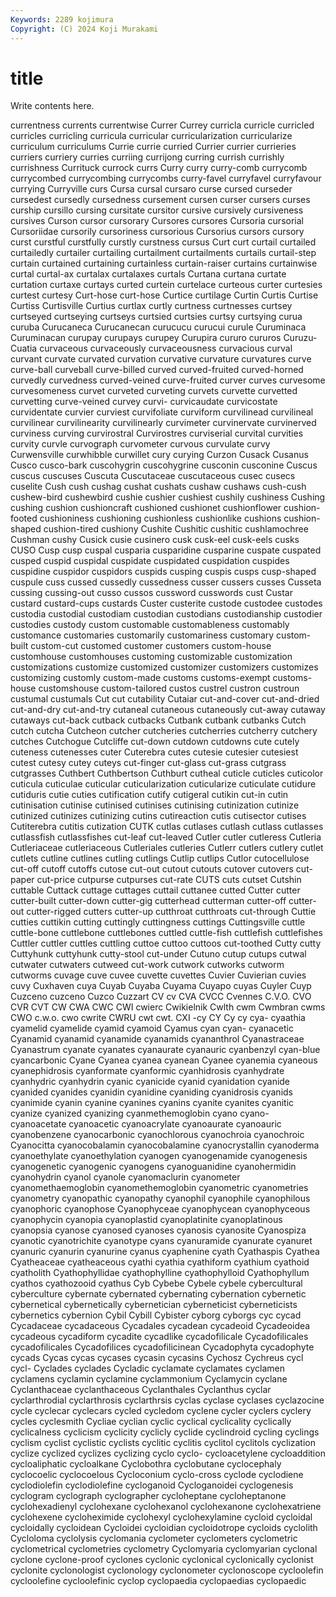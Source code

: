 ```yaml
---
Keywords: 2289 kojimura
Copyright: (C) 2024 Koji Murakami
---
```


# title

Write contents here.



currentness currents currentwise Currer Currey curricla
curricle curricled curricles curricling curricula curricular curricularization curricularize curriculum curriculums
Currie currie curried Currier currier currieries curriers curriery curries curriing
currijong curring currish currishly currishness Currituck currock currs Curry curry
curry-comb currycomb currycombed currycombing currycombs curry-favel curryfavel curryfavour currying Curryville
curs Cursa cursal cursaro curse cursed curseder cursedest cursedly cursedness
cursement cursen curser cursers curses curship cursillo cursing cursitate cursitor
cursive cursively cursiveness cursives Curson cursor cursorary Cursores cursores Cursoria
cursorial Cursoriidae cursorily cursoriness cursorious Cursorius cursors cursory curst curstful
curstfully curstly curstness cursus Curt curt curtail curtailed curtailedly curtailer
curtailing curtailment curtailments curtails curtail-step curtain curtained curtaining curtainless curtain-raiser
curtains curtainwise curtal curtal-ax curtalax curtalaxes curtals Curtana curtana curtate
curtation curtaxe curtays curted curtein curtelace curteous curter curtesies curtest
curtesy Curt-hose curt-hose Curtice curtilage Curtin Curtis Curtise Curtiss Curtisville
Curtius curtlax curtly curtness curtnesses curtsey curtseyed curtseying curtseys curtsied
curtsies curtsy curtsying curua curuba Curucaneca Curucanecan curucucu curucui curule
Curuminaca Curuminacan curupay curupays curupey Curupira cururo cururos Curuzu-Cuatia curvaceous
curvaceously curvaceousness curvacious curval curvant curvate curvated curvation curvative curvature
curvatures curve curve-ball curveball curve-billed curved curved-fruited curved-horned curvedly curvedness
curved-veined curve-fruited curver curves curvesome curvesomeness curvet curveted curveting curvets
curvette curvetted curvetting curve-veined curvey curvi- curvicaudate curvicostate curvidentate curvier
curviest curvifoliate curviform curvilinead curvilineal curvilinear curvilinearity curvilinearly curvimeter curvinervate
curvinerved curviness curving curvirostral Curvirostres curviserial curvital curvities curvity curvle
curvograph curvometer curvous curvulate curvy Curwensville curwhibble curwillet cury curying
Curzon Cusack Cusanus Cusco cusco-bark cuscohygrin cuscohygrine cusconin cusconine Cuscus
cuscus cuscuses Cuscuta Cuscutaceae cuscutaceous cusec cusecs cuselite Cush cush
cushag cushat cushats cushaw cushaws cush-cush cushew-bird cushewbird cushie cushier
cushiest cushily cushiness Cushing cushing cushion cushioncraft cushioned cushionet cushionflower
cushion-footed cushioniness cushioning cushionless cushionlike cushions cushion-shaped cushion-tired cushiony Cushite
Cushitic cushitic cushlamochree Cushman cushy Cusick cusie cusinero cusk cusk-eel
cusk-eels cusks CUSO Cusp cusp cuspal cusparia cusparidine cusparine cuspate
cuspated cusped cuspid cuspidal cuspidate cuspidated cuspidation cuspides cuspidine cuspidor
cuspidors cuspids cusping cuspis cusps cusp-shaped cuspule cuss cussed cussedly
cussedness cusser cussers cusses Cusseta cussing cussing-out cusso cussos cussword
cusswords cust Custar custard custard-cups custards Custer custerite custode custodee
custodes custodia custodial custodiam custodian custodians custodianship custodier custodies custody
custom customable customableness customably customance customaries customarily customariness customary custom-built
custom-cut customed customer customers custom-house customhouse customhouses customing customizable customization
customizations customize customized customizer customizers customizes customizing customly custom-made customs
customs-exempt customs-house customshouse custom-tailored custos custrel custron custroun custumal custumals
Cut cut cutability Cutaiar cut-and-cover cut-and-dried cut-and-dry cut-and-try cutaneal cutaneous
cutaneously cut-away cutaway cutaways cut-back cutback cutbacks Cutbank cutbank cutbanks
Cutch cutch cutcha Cutcheon cutcher cutcheries cutcherries cutcherry cutchery cutches
Cutchogue Cutcliffe cut-down cutdown cutdowns cute cutely cuteness cutenesses cuter
Cuterebra cutes cutesie cutesier cutesiest cutest cutesy cutey cuteys cut-finger
cut-glass cut-grass cutgrass cutgrasses Cuthbert Cuthbertson Cuthburt cutheal cuticle cuticles
cuticolor cuticula cuticulae cuticular cuticularization cuticularize cuticulate cutidure cutiduris cutie
cuties cutification cutify cutigeral cutikin cut-in cutin cutinisation cutinise cutinised
cutinises cutinising cutinization cutinize cutinized cutinizes cutinizing cutins cutireaction cutis
cutisector cutises Cutiterebra cutitis cutization CUTK cutlas cutlases cutlash cutlass
cutlasses cutlassfish cutlassfishes cut-leaf cut-leaved Cutler cutler cutleress Cutleria Cutleriaceae
cutleriaceous Cutleriales cutleries Cutlerr cutlers cutlery cutlet cutlets cutline cutlines
cutling cutlings Cutlip cutlips Cutlor cutocellulose cut-off cutoff cutoffs cutose
cut-out cutout cutouts cutover cutovers cut-paper cut-price cutpurse cutpurses cut-rate
CUTS cuts cutset Cutshin cuttable Cuttack cuttage cuttages cuttail cuttanee
cutted Cutter cutter cutter-built cutter-down cutter-gig cutterhead cutterman cutter-off cutter-out
cutter-rigged cutters cutter-up cutthroat cutthroats cut-through Cuttie cutties cuttikin cutting
cuttingly cuttingness cuttings Cuttingsville cuttle cuttle-bone cuttlebone cuttlebones cuttled cuttle-fish
cuttlefish cuttlefishes Cuttler cuttler cuttles cuttling cuttoe cuttoo cuttoos cut-toothed
Cutty cutty Cuttyhunk cuttyhunk cutty-stool cut-under Cutuno cutup cutups cutwal
cutwater cutwaters cutweed cut-work cutwork cutworks cutworm cutworms cuvage cuve
cuvee cuvette cuvettes Cuvier Cuvierian cuvies cuvy Cuxhaven cuya Cuyab
Cuyaba Cuyama Cuyapo cuyas Cuyler Cuyp Cuzceno cuzceno Cuzco Cuzzart
CV cv CVA CVCC Cvennes C.V.O. CVO CVR CVT CW
CWA CWC CWI cwierc Cwikielnik Cwlth cwm Cwmbran cwms CWO
c.w.o. cwo cwrite CWRU cwt cwt. CXI -cy CY Cy
cy cya- cyaathia cyamelid cyamelide cyamid cyamoid Cyamus cyan cyan-
cyanacetic Cyanamid cyanamid cyanamide cyanamids cyananthrol Cyanastraceae Cyanastrum cyanate cyanates
cyanaurate cyanauric cyanbenzyl cyan-blue cyancarbonic Cyane Cyanea cyanea cyanean Cyanee
cyanemia cyaneous cyanephidrosis cyanformate cyanformic cyanhidrosis cyanhydrate cyanhydric cyanhydrin cyanic
cyanicide cyanid cyanidation cyanide cyanided cyanides cyanidin cyanidine cyaniding cyanidrosis
cyanids cyanimide cyanin cyanine cyanines cyanins cyanite cyanites cyanitic cyanize
cyanized cyanizing cyanmethemoglobin cyano cyano- cyanoacetate cyanoacetic cyanoacrylate cyanoaurate cyanoauric
cyanobenzene cyanocarbonic cyanochlorous cyanochroia cyanochroic Cyanocitta cyanocobalamin cyanocobalamine cyanocrystallin cyanoderma
cyanoethylate cyanoethylation cyanogen cyanogenamide cyanogenesis cyanogenetic cyanogenic cyanogens cyanoguanidine cyanohermidin
cyanohydrin cyanol cyanole cyanomaclurin cyanometer cyanomethaemoglobin cyanomethemoglobin cyanometric cyanometries cyanometry
cyanopathic cyanopathy cyanophil cyanophile cyanophilous cyanophoric cyanophose Cyanophyceae cyanophycean cyanophyceous
cyanophycin cyanopia cyanoplastid cyanoplatinite cyanoplatinous cyanopsia cyanose cyanosed cyanoses cyanosis
cyanosite Cyanospiza cyanotic cyanotrichite cyanotype cyans cyanuramide cyanurate cyanuret cyanuric
cyanurin cyanurine cyanus cyaphenine cyath Cyathaspis Cyathea Cyatheaceae cyatheaceous cyathi
cyathia cyathiform cyathium cyathoid cyatholith Cyathophyllidae cyathophylline cyathophylloid Cyathophyllum cyathos
cyathozooid cyathus Cyb Cybebe Cybele cybele cybercultural cyberculture cybernate cybernated
cybernating cybernation cybernetic cybernetical cybernetically cybernetician cyberneticist cyberneticists cybernetics cybernion
Cybil Cybill Cybister cyborg cyborgs cyc cycad Cycadaceae cycadaceous Cycadales
cycadean cycadeoid Cycadeoidea cycadeous cycadiform cycadite cycadlike cycadofilicale Cycadofilicales cycadofilicales
Cycadofilices cycadofilicinean Cycadophyta cycadophyte cycads Cycas cycas cycases cycasin cycasins
Cychosz Cychreus cycl cycl- Cyclades cyclades Cycladic cyclamate cyclamates cyclamen
cyclamens cyclamin cyclamine cyclammonium Cyclamycin cyclane Cyclanthaceae cyclanthaceous Cyclanthales Cyclanthus
cyclar cyclarthrodial cyclarthrosis cyclarthrsis cyclas cyclase cyclases cyclazocine cycle cyclecar
cyclecars cycled cycledom cyclene cycler cyclers cyclery cycles cyclesmith Cycliae
cyclian cyclic cyclical cyclicality cyclically cyclicalness cyclicism cyclicity cyclicly cyclide
cyclindroid cycling cyclings cyclism cyclist cyclistic cyclists cyclitic cyclitis cyclitol
cyclitols cyclization cyclize cyclized cyclizes cyclizing cyclo cyclo- cycloacetylene cycloaddition
cycloaliphatic cycloalkane Cyclobothra cyclobutane cyclocephaly cyclocoelic cyclocoelous Cycloconium cyclo-cross cyclode
cyclodiene cyclodiolefin cyclodiolefine cycloganoid Cycloganoidei cyclogenesis cyclogram cyclograph cyclographer cycloheptane
cycloheptanone cyclohexadienyl cyclohexane cyclohexanol cyclohexanone cyclohexatriene cyclohexene cycloheximide cyclohexyl cyclohexylamine
cycloid cycloidal cycloidally cycloidean Cycloidei cycloidian cycloidotrope cycloids cyclolith Cycloloma
cyclolysis cyclomania cyclometer cyclometers cyclometric cyclometrical cyclometries cyclometry Cyclomyaria cyclomyarian
cyclonal cyclone cyclone-proof cyclones cyclonic cyclonical cyclonically cyclonist cyclonite cyclonologist
cyclonology cyclonometer cyclonoscope cycloolefin cycloolefine cycloolefinic cyclop cyclopaedia cyclopaedias cyclopaedic

